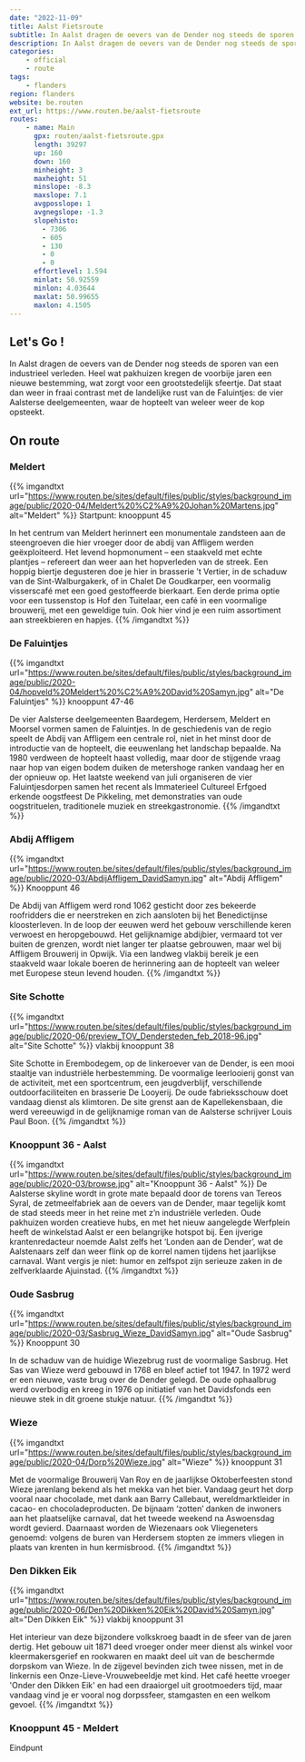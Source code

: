 ```yaml
---
date: "2022-11-09"
title: Aalst Fietsroute
subtitle: In Aalst dragen de oevers van de Dender nog steeds de sporen van een industrieel verleden
description: In Aalst dragen de oevers van de Dender nog steeds de sporen van een industrieel verleden
categories:
    - official
    - route
tags:
    - flanders
region: flanders
website: be.routen
ext_url: https://www.routen.be/aalst-fietsroute
routes:
    - name: Main
      gpx: routen/aalst-fietsroute.gpx
      length: 39297
      up: 160
      down: 160
      minheight: 3
      maxheight: 51
      minslope: -8.3
      maxslope: 7.1
      avgposslope: 1
      avgnegslope: -1.3
      slopehisto:
        - 7306
        - 605
        - 130
        - 0
        - 0
      effortlevel: 1.594
      minlat: 50.92559
      minlon: 4.03644
      maxlat: 50.99655
      maxlon: 4.1505
---
```


## Let's Go ! 

In Aalst dragen de oevers van de Dender nog steeds de sporen van een industrieel verleden. Heel wat pakhuizen kregen de voorbije jaren een nieuwe bestemming, wat zorgt voor een grootstedelijk sfeertje. Dat staat dan weer in fraai contrast met de landelijke rust van de Faluintjes: de vier Aalsterse deelgemeenten, waar de hopteelt van weleer weer de kop opsteekt.

## On route

### Meldert

{{% imgandtxt url="https://www.routen.be/sites/default/files/public/styles/background_image/public/2020-04/Meldert%20%C2%A9%20Johan%20Martens.jpg" alt="Meldert" %}}
Startpunt: knooppunt 45

In het centrum van Meldert herinnert een monumentale zandsteen aan de steengroeven die hier vroeger door de abdij van Affligem werden geëxploiteerd. Het levend hopmonument – een staakveld met echte plantjes – refereert dan weer aan het hopverleden van de streek. Een hoppig biertje degusteren doe je hier in brasserie ’t Vertier, in de schaduw van de Sint-Walburgakerk, of in Chalet De Goudkarper, een voormalig visserscafé met een goed gestoffeerde bierkaart. Een derde prima optie voor een tussenstop is Hof den Tuitelaar, een café in een voormalige brouwerij, met een geweldige tuin. Ook hier vind je een ruim assortiment aan streekbieren en hapjes.
{{% /imgandtxt %}}

### De Faluintjes

{{% imgandtxt url="https://www.routen.be/sites/default/files/public/styles/background_image/public/2020-04/hopveld%20Meldert%20%C2%A9%20David%20Samyn.jpg" alt="De Faluintjes" %}}
knooppunt 47-46

De vier Aalsterse deelgemeenten Baardegem, Herdersem, Meldert en Moorsel vormen samen de Faluintjes. In de geschiedenis van de regio speelt de Abdij van Affligem een centrale rol, niet in het minst door de introductie van de hopteelt, die eeuwenlang het landschap bepaalde. Na 1980 verdween de hopteelt haast volledig, maar door de stijgende vraag naar hop van eigen bodem duiken de metershoge ranken vandaag her en der opnieuw op. Het laatste weekend van juli organiseren de vier Faluintjesdorpen samen het recent als Immaterieel Cultureel Erfgoed erkende oogstfeest De Pikkeling, met demonstraties van oude oogstrituelen, traditionele muziek en streekgastronomie.
{{% /imgandtxt %}}

### Abdij Affligem

{{% imgandtxt url="https://www.routen.be/sites/default/files/public/styles/background_image/public/2020-03/AbdijAffligem_DavidSamyn.jpg" alt="Abdij Affligem" %}}
Knooppunt 46

De Abdij van Affligem werd rond 1062 gesticht door zes bekeerde roofridders die er neerstreken en zich aansloten bij het Benedictijnse kloosterleven. In de loop der eeuwen werd het gebouw verschillende keren verwoest en heropgebouwd. Het gelijknamige abdijbier, vermaard tot ver buiten de grenzen, wordt niet langer ter plaatse gebrouwen, maar wel bij Affligem Brouwerij in Opwijk. Via een landweg vlakbij bereik je een staakveld waar lokale boeren de herinnering aan de hopteelt van weleer met Europese steun levend houden.
{{% /imgandtxt %}}

### Site Schotte

{{% imgandtxt url="https://www.routen.be/sites/default/files/public/styles/background_image/public/2020-06/preview_TOV_Dendersteden_feb_2018-96.jpg" alt="Site Schotte" %}}
vlakbij knooppunt 38

Site Schotte in Erembodegem, op de linkeroever van de Dender, is een mooi staaltje van industriële herbestemming. De voormalige leerlooierij gonst van de activiteit, met een sportcentrum, een jeugdverblijf, verschillende outdoorfaciliteiten en brasserie De Looyerij. De oude fabrieksschouw doet vandaag dienst als klimtoren. De site grenst aan de Kapellekensbaan, die werd vereeuwigd in de gelijknamige roman van de Aalsterse schrijver Louis Paul Boon.
{{% /imgandtxt %}}

### Knooppunt 36 - Aalst

{{% imgandtxt url="https://www.routen.be/sites/default/files/public/styles/background_image/public/2020-03/browse.jpg" alt="Knooppunt 36 - Aalst" %}}
De Aalsterse skyline wordt in grote mate bepaald door de torens van Tereos Syral, de zetmeelfabriek aan de oevers van de Dender, maar tegelijk komt de stad steeds meer in het reine met z’n industriële verleden. Oude pakhuizen worden creatieve hubs, en met het nieuw aangelegde Werfplein heeft de winkelstad Aalst er een belangrijke hotspot bij. Een ijverige krantenredacteur noemde Aalst zelfs het ‘Londen aan de Dender’, wat de Aalstenaars zelf dan weer flink op de korrel namen tijdens het jaarlijkse carnaval. Want vergis je niet: humor en zelfspot zijn serieuze zaken in de zelfverklaarde Ajuinstad.
{{% /imgandtxt %}}

### Oude Sasbrug

{{% imgandtxt url="https://www.routen.be/sites/default/files/public/styles/background_image/public/2020-03/Sasbrug_Wieze_DavidSamyn.jpg" alt="Oude Sasbrug" %}}
Knooppunt 30

In de schaduw van de huidige Wiezebrug rust de voormalige Sasbrug. Het Sas van Wieze werd gebouwd in 1768 en bleef actief tot 1947. In 1972 werd er een nieuwe, vaste brug over de Dender gelegd. De oude ophaalbrug werd overbodig en kreeg in 1976 op initiatief van het Davidsfonds een nieuwe stek in dit groene stukje natuur.
{{% /imgandtxt %}}

### Wieze

{{% imgandtxt url="https://www.routen.be/sites/default/files/public/styles/background_image/public/2020-04/Dorp%20Wieze.jpg" alt="Wieze" %}}
knooppunt 31

Met de voormalige Brouwerij Van Roy en de jaarlijkse Oktoberfeesten stond Wieze jarenlang bekend als het mekka van het bier. Vandaag geurt het dorp vooral naar chocolade, met dank aan Barry Callebaut, wereldmarktleider in cacao- en chocoladeproducten. De bijnaam ‘zotten’ danken de inwoners aan het plaatselijke carnaval, dat het tweede weekend na Aswoensdag wordt gevierd. Daarnaast worden de Wiezenaars ook Vliegeneters genoemd: volgens de buren van Herdersem stopten ze immers vliegen in plaats van krenten in hun kermisbrood.
{{% /imgandtxt %}}

### Den Dikken Eik

{{% imgandtxt url="https://www.routen.be/sites/default/files/public/styles/background_image/public/2020-06/Den%20Dikken%20Eik%20David%20Samyn.jpg" alt="Den Dikken Eik" %}}
vlakbij knooppunt 31

Het interieur van deze bijzondere volkskroeg baadt in de sfeer van de jaren dertig. Het gebouw uit 1871 deed vroeger onder meer dienst als winkel voor kleermakersgerief en rookwaren en maakt deel uit van de beschermde dorpskom van Wieze. In de zijgevel bevinden zich twee nissen, met in de linkernis een Onze-Lieve-Vrouwebeeldje met kind. Het café heette vroeger 'Onder den Dikken Eik' en had een draaiorgel uit grootmoeders tijd, maar vandaag vind je er vooral nog dorpssfeer, stamgasten en een welkom gevoel.
{{% /imgandtxt %}}

### Knooppunt 45 - Meldert

Eindpunt


